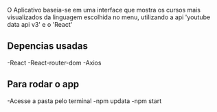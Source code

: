 O Aplicativo baseia-se em uma interface que mostra os cursos mais visualizados da linguagem escolhida no menu, utilizando a api 'youtube data api v3' e o 'React'

## Depencias usadas 

-React
-React-router-dom
-Axios

## Para rodar o app
-Acesse a pasta pelo terminal
-npm updata
-npm start

